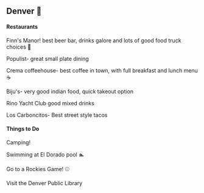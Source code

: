 ## Denver :tada:

#### Restaurants
Finn's Manor! best beer bar, drinks galore and lots of good food truck choices :beer:

Populist- great small plate dining

Crema coffeehouse- best coffee in town, with full breakfast and lunch menu :coffee:

Biju's- very good indian food, quick takeout option

Rino Yacht Club good mixed drinks

Los Carboncitos- Best street style tacos

#### Things to Do

Camping!

Swimming at El Dorado pool :swimmer:

Go to a Rockies Game! :baseball:

Visit the Denver Public Library

